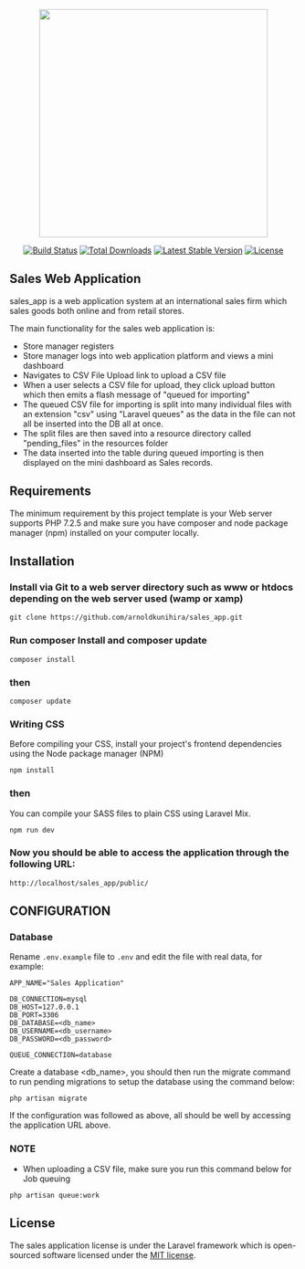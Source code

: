 <p align="center"><a href="https://laravel.com" target="_blank"><img src="https://raw.githubusercontent.com/laravel/art/master/logo-lockup/5%20SVG/2%20CMYK/1%20Full%20Color/laravel-logolockup-cmyk-red.svg" width="400"></a></p>

<p align="center">
<a href="https://travis-ci.org/laravel/framework"><img src="https://travis-ci.org/laravel/framework.svg" alt="Build Status"></a>
<a href="https://packagist.org/packages/laravel/framework"><img src="https://poser.pugx.org/laravel/framework/d/total.svg" alt="Total Downloads"></a>
<a href="https://packagist.org/packages/laravel/framework"><img src="https://poser.pugx.org/laravel/framework/v/stable.svg" alt="Latest Stable Version"></a>
<a href="https://packagist.org/packages/laravel/framework"><img src="https://poser.pugx.org/laravel/framework/license.svg" alt="License"></a>
</p>

## Sales Web Application

sales_app is a web application system at an international sales firm which sales goods both online and from retail stores.

The main functionality for the sales web application is: 

- Store manager registers
- Store manager logs into web application platform and views a mini dashboard
- Navigates to CSV File Upload link to upload a CSV file
- When a user selects a CSV file for upload, they click upload button which then emits a flash message of "queued for importing"
- The queued CSV file for importing is split into many individual files with an extension "csv" using "Laravel queues" as the data in the file can not all be inserted into the DB all at once.
- The split files are then saved into a resource directory called "pending_files" in the resources folder
- The data inserted into the table during queued importing is then displayed on the mini dashboard as Sales records.

## Requirements

The minimum requirement by this project template is your Web server supports PHP 7.2.5 and make sure you have composer and node package manager (npm) installed on your computer locally.

## Installation

### Install via Git to a web server directory such as www or htdocs depending on the web server used (wamp or xamp)

~~~
git clone https://github.com/arnoldkunihira/sales_app.git
~~~

### Run composer Install and composer update

~~~
composer install 
~~~

### then

~~~
composer update 
~~~


### Writing CSS
Before compiling your CSS, install your project's frontend dependencies using the Node package manager (NPM)

~~~
npm install 
~~~

### then
You can compile your SASS files to plain CSS using Laravel Mix.

~~~
npm run dev
~~~

### Now you should be able to access the application through the following URL:

~~~
http://localhost/sales_app/public/
~~~

## CONFIGURATION

### Database

Rename `.env.example` file to `.env` and edit the file with real data, for example:

~~~
APP_NAME="Sales Application"
~~~

~~~
DB_CONNECTION=mysql
DB_HOST=127.0.0.1
DB_PORT=3306
DB_DATABASE=<db_name>
DB_USERNAME=<db_username>
DB_PASSWORD=<db_password>
~~~

~~~
QUEUE_CONNECTION=database
~~~

Create a database <db_name>, you should then run the migrate command to run pending migrations to setup the database using the command below:

~~~
php artisan migrate
~~~

If the configuration was followed as above, all should be well by accessing the application URL above.

### NOTE
- When uploading a CSV file, make sure you run this command below for Job queuing
~~~
php artisan queue:work
~~~

## License

The sales application license is under the Laravel framework which is open-sourced software licensed under the [MIT license](https://opensource.org/licenses/MIT).

